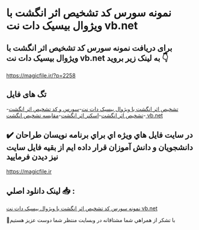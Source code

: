 # نمونه سورس کد تشخیص اثر انگشت با ویژوال بیسیک دات نت vb.net

## برای دریافت نمونه سورس کد تشخیص اثر انگشت با ویژوال بیسیک دات نت vb.net به لینک زیر بروید 👇

https://magicfile.ir/?p=2258

## تگ های فایل

-[تشخيص اثر انگشت با ویژوال بیسیک دات نت](https://magicfile.ir/product/%d8%b3%d9%88%d8%b1%d8%b3-%d9%88-%da%a9%d8%af%d8%aa%d8%b4%d8%ae%d9%8a%d8%b5-%d8%a7%d8%ab%d8%b1-%d8%a7%d9%86%da%af%d8%b4%d8%aa-%d8%a8%d8%a7-%d9%88%db%8c%da%98%d9%88%d8%a7%d9%84-%d8%a8%db%8c%d8%b3%db%8c%da%a9-%d8%af%d8%a7%d8%aa-%d9%86%d8%aa/)-[سورس و کد تشخيص اثر انگشت ](https://magicfile.ir/product/%d8%b3%d9%88%d8%b1%d8%b3-%d9%88-%da%a9%d8%af%d8%aa%d8%b4%d8%ae%d9%8a%d8%b5-%d8%a7%d8%ab%d8%b1-%d8%a7%d9%86%da%af%d8%b4%d8%aa-%d8%a8%d8%a7-%d9%88%db%8c%da%98%d9%88%d8%a7%d9%84-%d8%a8%db%8c%d8%b3%db%8c%da%a9-%d8%af%d8%a7%d8%aa-%d9%86%d8%aa/)-[تشخیص اثر انگشت](https://magicfile.ir/product/%d8%b3%d9%88%d8%b1%d8%b3-%d9%88-%da%a9%d8%af%d8%aa%d8%b4%d8%ae%d9%8a%d8%b5-%d8%a7%d8%ab%d8%b1-%d8%a7%d9%86%da%af%d8%b4%d8%aa-%d8%a8%d8%a7-%d9%88%db%8c%da%98%d9%88%d8%a7%d9%84-%d8%a8%db%8c%d8%b3%db%8c%da%a9-%d8%af%d8%a7%d8%aa-%d9%86%d8%aa/)-[اسکنر اثر انگشت](https://magicfile.ir/product/%d8%b3%d9%88%d8%b1%d8%b3-%d9%88-%da%a9%d8%af%d8%aa%d8%b4%d8%ae%d9%8a%d8%b5-%d8%a7%d8%ab%d8%b1-%d8%a7%d9%86%da%af%d8%b4%d8%aa-%d8%a8%d8%a7-%d9%88%db%8c%da%98%d9%88%d8%a7%d9%84-%d8%a8%db%8c%d8%b3%db%8c%da%a9-%d8%af%d8%a7%d8%aa-%d9%86%d8%aa/)-[مقایسه تشخیص انگشت vb.net](https://magicfile.ir/product/%d8%b3%d9%88%d8%b1%d8%b3-%d9%88-%da%a9%d8%af%d8%aa%d8%b4%d8%ae%d9%8a%d8%b5-%d8%a7%d8%ab%d8%b1-%d8%a7%d9%86%da%af%d8%b4%d8%aa-%d8%a8%d8%a7-%d9%88%db%8c%da%98%d9%88%d8%a7%d9%84-%d8%a8%db%8c%d8%b3%db%8c%da%a9-%d8%af%d8%a7%d8%aa-%d9%86%d8%aa/)

## ✔️ در سايت فايل هاي ويژه اي براي برنامه نويسان طراحان دانشجويان و دانش آموزان قرار داده ايم از بقيه فايل سايت نيز ديدن فرماييد

https://magicfile.ir


## لينک دانلود اصلي 📥 :

[نمونه سورس کد تشخیص اثر انگشت با ویژوال بیسیک دات نت vb.net](https://magicfile.ir/product/%d8%b3%d9%88%d8%b1%d8%b3-%d9%88-%da%a9%d8%af%d8%aa%d8%b4%d8%ae%d9%8a%d8%b5-%d8%a7%d8%ab%d8%b1-%d8%a7%d9%86%da%af%d8%b4%d8%aa-%d8%a8%d8%a7-%d9%88%db%8c%da%98%d9%88%d8%a7%d9%84-%d8%a8%db%8c%d8%b3%db%8c%da%a9-%d8%af%d8%a7%d8%aa-%d9%86%d8%aa/) 


🙏با تشکر از همراهي شما مشتاقانه در وبسایت منتظر شما دوست عزیز هستیم

